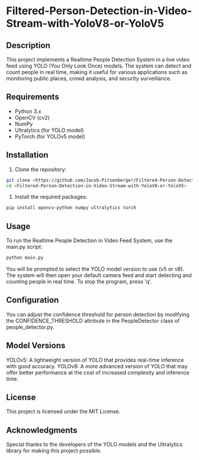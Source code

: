 # Filtered-Person-Detection-in-Video-Stream-with-YoloV8-or-YoloV5

## Description

This project implements a Realtime People Detection System in a live video feed using YOLO (You Only Look Once) models. The system can detect and count people in real time, making it useful for various applications such as monitoring public places, crowd analysis, and security surveillance.

## Requirements

- Python 3.x
- OpenCV (cv2)
- NumPy
- Ultralytics (for YOLO model)
- PyTorch (for YOLOv5 model)

## Installation

1. Clone the repository:

```bash
git clone <https://github.com/Jacob-Pitsenberger/Filtered-Person-Detection-in-Video-Stream-with-YoloV8-or-YoloV5.git>
cd <Filtered-Person-Detection-in-Video-Stream-with-YoloV8-or-YoloV5>
```

1. Install the required packages:

```bash
pip install opencv-python numpy ultralytics torch
```

## Usage

To run the Realtime People Detection in Video Feed System, use the main.py script:

```bash
python main.py
```
You will be prompted to select the YOLO model version to use (v5 or v8). The system will then open your default camera feed and start detecting and counting people in real time. To stop the program, press 'q'.

## Configuration

You can adjust the confidence threshold for person detection by modifying the CONFIDENCE_THRESHOLD attribute in the PeopleDetector class of people_detector.py.

## Model Versions

YOLOv5: A lightweight version of YOLO that provides real-time inference with good accuracy.
YOLOv8: A more advanced version of YOLO that may offer better performance at the cost of increased complexity and inference time.

## License

This project is licensed under the MIT License.

## Acknowledgments

Special thanks to the developers of the YOLO models and the Ultralytics library for making this project possible.



